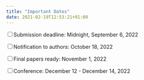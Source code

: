 ```yaml
---
title: "Important Dates"
date: 2021-02-19T12:53:21+01:00
---
```



<input class="filled-in" type="checkbox"><span>Submission deadline: Midnight, September 6, 2022</span>

<input class="filled-in" type="checkbox"><span>Notification to authors: October 18, 2022
</span>

<input class="filled-in" type="checkbox"><span>Final papers ready: November 1, 2022</span>

<input class="filled-in" type="checkbox"><span>Conference: December 12 - December 14, 2022
</span>
